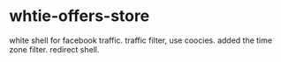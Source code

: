 # whtie-offers-store
white shell for facebook traffic. 
traffic filter, use coocies.
added the time zone filter.
redirect shell. 
